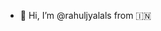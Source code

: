 - 👋 Hi, I’m @rahuljyalals from 🇮🇳

<!---
rahuljyalals/rahuljyalals is a ✨ special ✨ repository because its `README.md` (this file) appears on your GitHub profile.
You can click the Preview link to take a look at your changes.
--->
